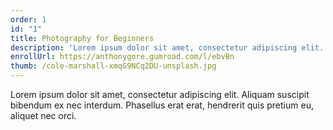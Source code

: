 ```yaml
---
order: 1
id: "1"
title: Photography for Beginners
description: 'Lorem ipsum dolor sit amet, consectetur adipiscing elit. Aliquam suscipit bibendum ex nec interdum.'
enrollUrl: https://anthonygore.gumroad.com/l/ebvBn
thumb: /cole-marshall-xmqG9NCq2DU-unsplash.jpg
---
```

Lorem ipsum dolor sit amet, consectetur adipiscing elit. Aliquam suscipit bibendum ex nec interdum. Phasellus erat erat, hendrerit quis pretium eu, aliquet nec orci.
